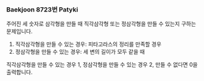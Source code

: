 ###  Baekjoon 8723번 Patyki

주어진 세 숫자로 삼각형을 만들 때 직각삼각형 또는 정삼각형을 만들 수 있는지 구하는 문제입니다.

1. 직각삼각형을 만들 수 있는 경우: 피타고라스의 정리를 만족할 경우
2. 정삼각형을 만들 수 있는 경우: 세 변의 길이가 모두 같을 때

직각삼각형을 만들 수 있는 경우 1, 정삼각형을 만들 수 있는 경우 2, 만들 수 없다면 0을 출력합니다.